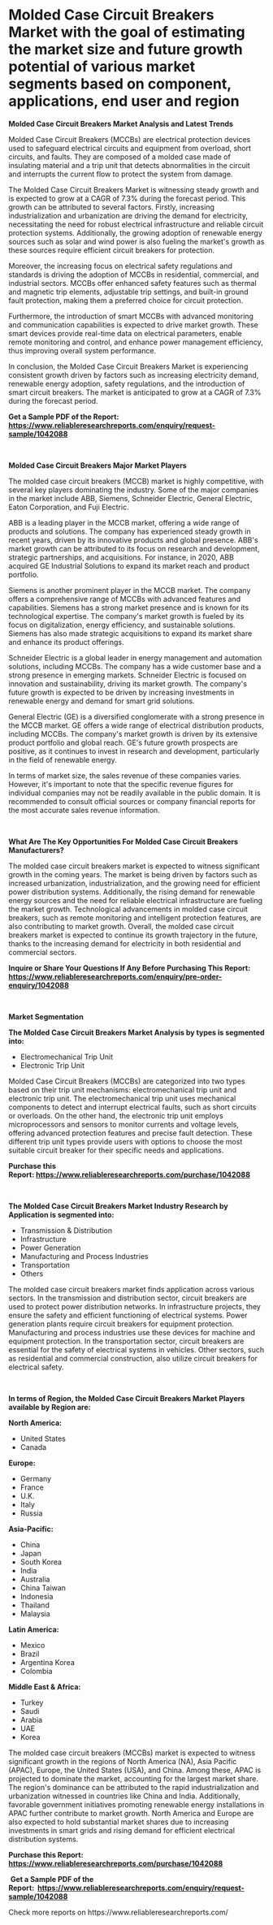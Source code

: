 <p><h1>Molded Case Circuit Breakers Market with the goal of estimating the market size and future growth potential of various market segments based on component, applications, end user and region</h1></p><p><strong>Molded Case Circuit Breakers Market Analysis and Latest Trends</strong></p>
<p><p>Molded Case Circuit Breakers (MCCBs) are electrical protection devices used to safeguard electrical circuits and equipment from overload, short circuits, and faults. They are composed of a molded case made of insulating material and a trip unit that detects abnormalities in the circuit and interrupts the current flow to protect the system from damage.</p><p>The Molded Case Circuit Breakers Market is witnessing steady growth and is expected to grow at a CAGR of 7.3% during the forecast period. This growth can be attributed to several factors. Firstly, increasing industrialization and urbanization are driving the demand for electricity, necessitating the need for robust electrical infrastructure and reliable circuit protection systems. Additionally, the growing adoption of renewable energy sources such as solar and wind power is also fueling the market's growth as these sources require efficient circuit breakers for protection.</p><p>Moreover, the increasing focus on electrical safety regulations and standards is driving the adoption of MCCBs in residential, commercial, and industrial sectors. MCCBs offer enhanced safety features such as thermal and magnetic trip elements, adjustable trip settings, and built-in ground fault protection, making them a preferred choice for circuit protection.</p><p>Furthermore, the introduction of smart MCCBs with advanced monitoring and communication capabilities is expected to drive market growth. These smart devices provide real-time data on electrical parameters, enable remote monitoring and control, and enhance power management efficiency, thus improving overall system performance.</p><p>In conclusion, the Molded Case Circuit Breakers Market is experiencing consistent growth driven by factors such as increasing electricity demand, renewable energy adoption, safety regulations, and the introduction of smart circuit breakers. The market is anticipated to grow at a CAGR of 7.3% during the forecast period.</p></p>
<p><strong>Get a Sample PDF of the Report:&nbsp; <a href="https://www.reliableresearchreports.com/enquiry/request-sample/1042088">https://www.reliableresearchreports.com/enquiry/request-sample/1042088</a></strong></p>
<p>&nbsp;</p>
<p><strong>Molded Case Circuit Breakers Major Market Players</strong></p>
<p><p>The molded case circuit breakers (MCCB) market is highly competitive, with several key players dominating the industry. Some of the major companies in the market include ABB, Siemens, Schneider Electric, General Electric, Eaton Corporation, and Fuji Electric.</p><p>ABB is a leading player in the MCCB market, offering a wide range of products and solutions. The company has experienced steady growth in recent years, driven by its innovative products and global presence. ABB's market growth can be attributed to its focus on research and development, strategic partnerships, and acquisitions. For instance, in 2020, ABB acquired GE Industrial Solutions to expand its market reach and product portfolio.</p><p>Siemens is another prominent player in the MCCB market. The company offers a comprehensive range of MCCBs with advanced features and capabilities. Siemens has a strong market presence and is known for its technological expertise. The company's market growth is fueled by its focus on digitalization, energy efficiency, and sustainable solutions. Siemens has also made strategic acquisitions to expand its market share and enhance its product offerings.</p><p>Schneider Electric is a global leader in energy management and automation solutions, including MCCBs. The company has a wide customer base and a strong presence in emerging markets. Schneider Electric is focused on innovation and sustainability, driving its market growth. The company's future growth is expected to be driven by increasing investments in renewable energy and demand for smart grid solutions.</p><p>General Electric (GE) is a diversified conglomerate with a strong presence in the MCCB market. GE offers a wide range of electrical distribution products, including MCCBs. The company's market growth is driven by its extensive product portfolio and global reach. GE's future growth prospects are positive, as it continues to invest in research and development, particularly in the field of renewable energy.</p><p>In terms of market size, the sales revenue of these companies varies. However, it's important to note that the specific revenue figures for individual companies may not be readily available in the public domain. It is recommended to consult official sources or company financial reports for the most accurate sales revenue information.</p></p>
<p>&nbsp;</p>
<p><strong>What Are The Key Opportunities For Molded Case Circuit Breakers Manufacturers?</strong></p>
<p><p>The molded case circuit breakers market is expected to witness significant growth in the coming years. The market is being driven by factors such as increased urbanization, industrialization, and the growing need for efficient power distribution systems. Additionally, the rising demand for renewable energy sources and the need for reliable electrical infrastructure are fueling the market growth. Technological advancements in molded case circuit breakers, such as remote monitoring and intelligent protection features, are also contributing to market growth. Overall, the molded case circuit breakers market is expected to continue its growth trajectory in the future, thanks to the increasing demand for electricity in both residential and commercial sectors.</p></p>
<p><strong>Inquire or Share Your Questions If Any Before Purchasing This Report: <a href="https://www.reliableresearchreports.com/enquiry/pre-order-enquiry/1042088">https://www.reliableresearchreports.com/enquiry/pre-order-enquiry/1042088</a></strong></p>
<p>&nbsp;</p>
<p><strong>Market Segmentation</strong></p>
<p><strong>The Molded Case Circuit Breakers Market Analysis by types is segmented into:</strong></p>
<p><ul><li>Electromechanical Trip Unit</li><li>Electronic Trip Unit</li></ul></p>
<p><p>Molded Case Circuit Breakers (MCCBs) are categorized into two types based on their trip unit mechanisms: electromechanical trip unit and electronic trip unit. The electromechanical trip unit uses mechanical components to detect and interrupt electrical faults, such as short circuits or overloads. On the other hand, the electronic trip unit employs microprocessors and sensors to monitor currents and voltage levels, offering advanced protection features and precise fault detection. These different trip unit types provide users with options to choose the most suitable circuit breaker for their specific needs and applications.</p></p>
<p><strong>Purchase this Report:&nbsp;<a href="https://www.reliableresearchreports.com/purchase/1042088">https://www.reliableresearchreports.com/purchase/1042088</a></strong></p>
<p>&nbsp;</p>
<p><strong>The Molded Case Circuit Breakers Market Industry Research by Application is segmented into:</strong></p>
<p><ul><li>Transmission & Distribution</li><li>Infrastructure</li><li>Power Generation</li><li>Manufacturing and Process Industries</li><li>Transportation</li><li>Others</li></ul></p>
<p><p>The molded case circuit breakers market finds application across various sectors. In the transmission and distribution sector, circuit breakers are used to protect power distribution networks. In infrastructure projects, they ensure the safety and efficient functioning of electrical systems. Power generation plants require circuit breakers for equipment protection. Manufacturing and process industries use these devices for machine and equipment protection. In the transportation sector, circuit breakers are essential for the safety of electrical systems in vehicles. Other sectors, such as residential and commercial construction, also utilize circuit breakers for electrical safety.</p></p>
<p>&nbsp;</p>
<p><strong>In terms of Region, the Molded Case Circuit Breakers Market Players available by Region are:</strong></p>
<p>
    <p> <strong> North America: </strong>
        <ul>
            <li>United States</li>
            <li>Canada</li>
        </ul>
        </p> 
    <p> <strong> Europe: </strong>
        <ul>
            <li>Germany</li>
            <li>France</li>
            <li>U.K.</li>
            <li>Italy</li>
            <li>Russia</li>
        </ul>
        </p> 
    <p> <strong> Asia-Pacific: </strong>
        <ul>
            <li>China</li>
            <li>Japan</li>
            <li>South Korea</li>
            <li>India</li>
            <li>Australia</li>
            <li>China Taiwan</li>
            <li>Indonesia</li>
            <li>Thailand</li>
            <li>Malaysia</li>
        </ul>
        </p> 
    <p> <strong> Latin America: </strong>
        <ul>
            <li>Mexico</li>
            <li>Brazil</li>
            <li>Argentina Korea</li>
            <li>Colombia</li>
        </ul>
        </p> 
    <p> <strong> Middle East & Africa: </strong>
        <ul>
            <li>Turkey</li>
            <li>Saudi</li>
            <li>Arabia</li>
            <li>UAE</li>
            <li>Korea</li>
        </ul>
    </p>
    </p>
<p><p>The molded case circuit breakers (MCCBs) market is expected to witness significant growth in the regions of North America (NA), Asia Pacific (APAC), Europe, the United States (USA), and China. Among these, APAC is projected to dominate the market, accounting for the largest market share. The region's dominance can be attributed to the rapid industrialization and urbanization witnessed in countries like China and India. Additionally, favorable government initiatives promoting renewable energy installations in APAC further contribute to market growth. North America and Europe are also expected to hold substantial market shares due to increasing investments in smart grids and rising demand for efficient electrical distribution systems.</p></p>
<p><strong>Purchase this Report: <a href="https://www.reliableresearchreports.com/purchase/1042088">https://www.reliableresearchreports.com/purchase/1042088</a></strong></p>
<p>&nbsp;<strong>Get a Sample PDF of the Report:&nbsp;&nbsp;<a href="https://www.reliableresearchreports.com/enquiry/request-sample/1042088">https://www.reliableresearchreports.com/enquiry/request-sample/1042088</a></strong></p>
<p><strong></strong></p>
<p>Check more reports on https://www.reliableresearchreports.com/</p>